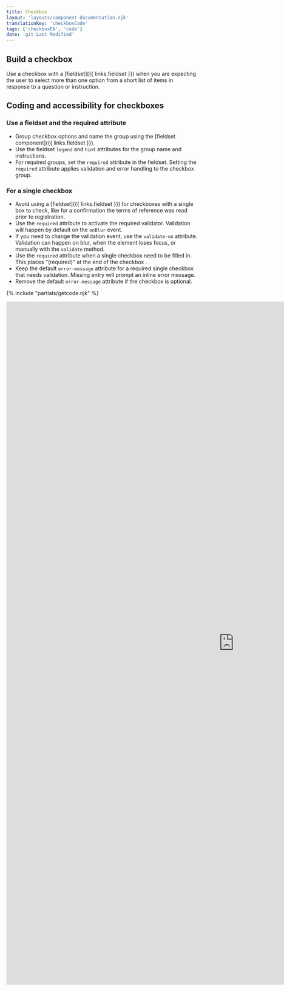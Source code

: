 ```yaml
---
title: Checkbox
layout: 'layouts/component-documentation.njk'
translationKey: 'checkboxCode'
tags: ['checkboxEN', 'code']
date: 'git Last Modified'
---
```


## Build a checkbox

Use a checkbox with a [fieldset]({{ links.fieldset }}) when you are expecting the user to select more than one option from a short list of items in response to a question or instruction.

## Coding and accessibility for checkboxes

### Use a fieldset and the required attribute

- Group checkbox options and name the group using the [fieldset component]({{ links.fieldset }}).
- Use the fieldset `legend` and `hint` attributes for the group name and instructions.
- For required groups, set the `required` attribute in the fieldset. Setting the `required` attribute applies validation and error handling to the checkbox group.

### For a single checkbox

- Avoid using a [fieldset]({{ links.fieldset }}) for checkboxes with a single box to check, like for a confirmation the terms of reference was read prior to registration.
- Use the `required` attribute to activate the required validator. Validation will happen by default on the `onBlur` event.
- If you need to change the validation event, use the `validate-on` attribute. Validation can happen on blur, when the element loses focus, or manually with the `validate` method.
- Use the `required` attribute when a single checkbox need to be filled in. This places "(required)" at the end of the checkbox .
- Keep the default `error-message` attribute for a required single checkbox that needs validation. Missing entry will prompt an inline error message.
- Remove the default `error-message` attribute if the checkbox is optional.

{% include "partials/getcode.njk" %}

<iframe
  title="Overview of gcds-checkbox properties and events."
  src="https://cds-snc.github.io/gcds-components/iframe.html?viewMode=docs&demo=true&singleStory=true&id=components-checkbox--events-properties"
  width="1200"
  height="1800"
  style="display: block; margin: 0 auto;"
  frameBorder="0"
  allow="clipboard-write"
></iframe>

